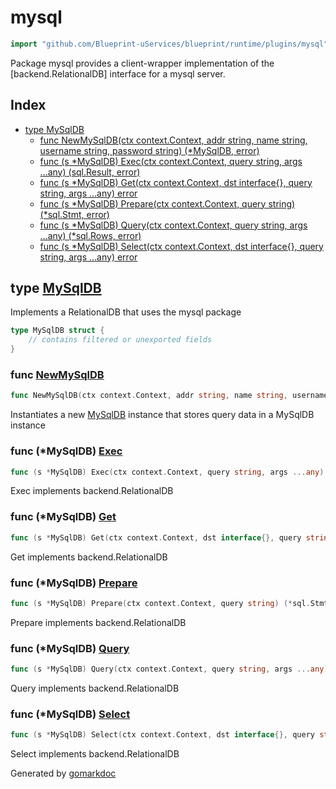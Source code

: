 <!-- Code generated by gomarkdoc. DO NOT EDIT -->

# mysql

```go
import "github.com/Blueprint-uServices/blueprint/runtime/plugins/mysql"
```

Package mysql provides a client\-wrapper implementation of the \[backend.RelationalDB\] interface for a mysql server.

## Index

- [type MySqlDB](<#MySqlDB>)
  - [func NewMySqlDB\(ctx context.Context, addr string, name string, username string, password string\) \(\*MySqlDB, error\)](<#NewMySqlDB>)
  - [func \(s \*MySqlDB\) Exec\(ctx context.Context, query string, args ...any\) \(sql.Result, error\)](<#MySqlDB.Exec>)
  - [func \(s \*MySqlDB\) Get\(ctx context.Context, dst interface\{\}, query string, args ...any\) error](<#MySqlDB.Get>)
  - [func \(s \*MySqlDB\) Prepare\(ctx context.Context, query string\) \(\*sql.Stmt, error\)](<#MySqlDB.Prepare>)
  - [func \(s \*MySqlDB\) Query\(ctx context.Context, query string, args ...any\) \(\*sql.Rows, error\)](<#MySqlDB.Query>)
  - [func \(s \*MySqlDB\) Select\(ctx context.Context, dst interface\{\}, query string, args ...any\) error](<#MySqlDB.Select>)


<a name="MySqlDB"></a>
## type [MySqlDB](<https://gitlab.mpi-sws.org/cld/blueprint2/blueprint/blob/main/runtime/plugins/mysql/reldb.go#L14-L17>)

Implements a RelationalDB that uses the mysql package

```go
type MySqlDB struct {
    // contains filtered or unexported fields
}
```

<a name="NewMySqlDB"></a>
### func [NewMySqlDB](<https://gitlab.mpi-sws.org/cld/blueprint2/blueprint/blob/main/runtime/plugins/mysql/reldb.go#L20>)

```go
func NewMySqlDB(ctx context.Context, addr string, name string, username string, password string) (*MySqlDB, error)
```

Instantiates a new [MySqlDB](<#MySqlDB>) instance that stores query data in a MySqlDB instance

<a name="MySqlDB.Exec"></a>
### func \(\*MySqlDB\) [Exec](<https://gitlab.mpi-sws.org/cld/blueprint2/blueprint/blob/main/runtime/plugins/mysql/reldb.go#L46>)

```go
func (s *MySqlDB) Exec(ctx context.Context, query string, args ...any) (sql.Result, error)
```

Exec implements backend.RelationalDB

<a name="MySqlDB.Get"></a>
### func \(\*MySqlDB\) [Get](<https://gitlab.mpi-sws.org/cld/blueprint2/blueprint/blob/main/runtime/plugins/mysql/reldb.go#L66>)

```go
func (s *MySqlDB) Get(ctx context.Context, dst interface{}, query string, args ...any) error
```

Get implements backend.RelationalDB

<a name="MySqlDB.Prepare"></a>
### func \(\*MySqlDB\) [Prepare](<https://gitlab.mpi-sws.org/cld/blueprint2/blueprint/blob/main/runtime/plugins/mysql/reldb.go#L56>)

```go
func (s *MySqlDB) Prepare(ctx context.Context, query string) (*sql.Stmt, error)
```

Prepare implements backend.RelationalDB

<a name="MySqlDB.Query"></a>
### func \(\*MySqlDB\) [Query](<https://gitlab.mpi-sws.org/cld/blueprint2/blueprint/blob/main/runtime/plugins/mysql/reldb.go#L51>)

```go
func (s *MySqlDB) Query(ctx context.Context, query string, args ...any) (*sql.Rows, error)
```

Query implements backend.RelationalDB

<a name="MySqlDB.Select"></a>
### func \(\*MySqlDB\) [Select](<https://gitlab.mpi-sws.org/cld/blueprint2/blueprint/blob/main/runtime/plugins/mysql/reldb.go#L61>)

```go
func (s *MySqlDB) Select(ctx context.Context, dst interface{}, query string, args ...any) error
```

Select implements backend.RelationalDB

Generated by [gomarkdoc](<https://github.com/princjef/gomarkdoc>)
